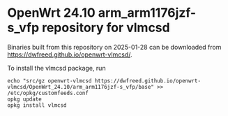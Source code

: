 OpenWrt 24.10 arm_arm1176jzf-s_vfp repository for vlmcsd
========

Binaries built from this repository on 2025-01-28 can be downloaded from <https://dwfreed.github.io/openwrt-vlmcsd/>.

To install the vlmcsd package, run

```
echo "src/gz openwrt-vlmcsd https://dwfreed.github.io/openwrt-vlmcsd/OpenWrt_24.10/arm_arm1176jzf-s_vfp/base" >> /etc/opkg/customfeeds.conf
opkg update
opkg install vlmcsd
```
